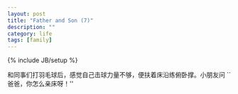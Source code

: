```yaml
---
layout: post
title: "Father and Son (7)"
description: ""
category: life
tags: [family]
---
```

{% include JB/setup %}

和同事们打羽毛球后，感觉自己击球力量不够，便扶着床沿练俯卧撑。小朋友问
``爸爸，你怎么亲床呀！''
